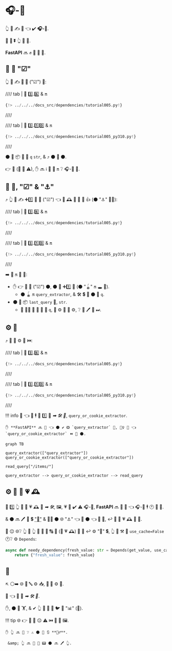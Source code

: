 # 🎧-🔗

👆 💪 ✍ 🔗 👈 ✔️ **🎧-🔗**.

👫 💪 **⏬** 👆 💪 👫.

**FastAPI** 🔜 ✊ 💅 🔬 👫.

## 🥇 🔗 "☑"

👆 💪 ✍ 🥇 🔗 ("☑") 💖:

//// tab | 🐍 3️⃣.6️⃣ &amp; 🔛

```Python hl_lines="8-9"
{!> ../../../docs_src/dependencies/tutorial005.py!}
```

////

//// tab | 🐍 3️⃣.1️⃣0️⃣ &amp; 🔛

```Python hl_lines="6-7"
{!> ../../../docs_src/dependencies/tutorial005_py310.py!}
```

////

⚫️ 📣 📦 🔢 🔢 `q` `str`, &amp; ⤴️ ⚫️ 📨 ⚫️.

👉 🙅 (🚫 📶 ⚠), ✋️ 🔜 ℹ 👥 🎯 🔛 ❔ 🎧-🔗 👷.

## 🥈 🔗, "☑" &amp; "⚓️"

⤴️ 👆 💪 ✍ ➕1️⃣ 🔗 🔢 ("☑") 👈 🎏 🕰 📣 🔗 🚮 👍 (⚫️ "⚓️" 💁‍♂️):

//// tab | 🐍 3️⃣.6️⃣ &amp; 🔛

```Python hl_lines="13"
{!> ../../../docs_src/dependencies/tutorial005.py!}
```

////

//// tab | 🐍 3️⃣.1️⃣0️⃣ &amp; 🔛

```Python hl_lines="11"
{!> ../../../docs_src/dependencies/tutorial005_py310.py!}
```

////

➡️ 🎯 🔛 🔢 📣:

* ✋️ 👉 🔢 🔗 ("☑") ⚫️, ⚫️ 📣 ➕1️⃣ 🔗 (⚫️ "🪀" 🔛 🕳 🙆).
    * ⚫️ 🪀 🔛 `query_extractor`, &amp; 🛠️ 💲 📨 ⚫️ 🔢 `q`.
* ⚫️ 📣 📦 `last_query` 🍪, `str`.
    * 🚥 👩‍💻 🚫 🚚 🙆 🔢 `q`, 👥 ⚙️ 🏁 🔢 ⚙️, ❔ 👥 🖊 🍪 ⏭.

## ⚙️ 🔗

⤴️ 👥 💪 ⚙️ 🔗 ⏮️:

//// tab | 🐍 3️⃣.6️⃣ &amp; 🔛

```Python hl_lines="22"
{!> ../../../docs_src/dependencies/tutorial005.py!}
```

////

//// tab | 🐍 3️⃣.1️⃣0️⃣ &amp; 🔛

```Python hl_lines="19"
{!> ../../../docs_src/dependencies/tutorial005_py310.py!}
```

////

!!! info
    👀 👈 👥 🕴 📣 1️⃣ 🔗 *➡ 🛠️ 🔢*, `query_or_cookie_extractor`.

    ✋️ **FastAPI** 🔜 💭 👈 ⚫️ ✔️ ❎ `query_extractor` 🥇, 🚶‍♀️ 🏁 👈 `query_or_cookie_extractor` ⏪ 🤙 ⚫️.

```mermaid
graph TB

query_extractor(["query_extractor"])
query_or_cookie_extractor(["query_or_cookie_extractor"])

read_query["/items/"]

query_extractor --> query_or_cookie_extractor --> read_query
```

## ⚙️ 🎏 🔗 💗 🕰

🚥 1️⃣ 👆 🔗 📣 💗 🕰 🎏 *➡ 🛠️*, 🖼, 💗 🔗 ✔️ ⚠ 🎧-🔗, **FastAPI** 🔜 💭 🤙 👈 🎧-🔗 🕴 🕐 📍 📨.

&amp; ⚫️ 🔜 🖊 📨 💲 <abbr title="A utility/system to store computed/generated values, to re-use them instead of computing them again.">"💾"</abbr> &amp; 🚶‍♀️ ⚫️ 🌐 "⚓️" 👈 💪 ⚫️ 👈 🎯 📨, ↩️ 🤙 🔗 💗 🕰 🎏 📨.

🏧 😐 🌐❔ 👆 💭 👆 💪 🔗 🤙 🔠 🔁 (🎲 💗 🕰) 🎏 📨 ↩️ ⚙️ "💾" 💲, 👆 💪 ⚒ 🔢 `use_cache=False` 🕐❔ ⚙️ `Depends`:

```Python hl_lines="1"
async def needy_dependency(fresh_value: str = Depends(get_value, use_cache=False)):
    return {"fresh_value": fresh_value}
```

## 🌃

↖️ ⚪️➡️ 🌐 🎀 🔤 ⚙️ 📥, **🔗 💉** ⚙️ 🙅.

🔢 👈 👀 🎏 *➡ 🛠️ 🔢*.

✋️, ⚫️ 📶 🏋️, &amp; ✔ 👆 📣 🎲 🙇 🐦 🔗 "📊" (🌲).

!!! tip
    🌐 👉 💪 🚫 😑 ⚠ ⏮️ 👫 🙅 🖼.

    ✋️ 👆 🔜 👀 ❔ ⚠ ⚫️ 📃 🔃 **💂‍♂**.

     &amp; 👆 🔜 👀 💸 📟 ⚫️ 🔜 🖊 👆.
